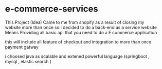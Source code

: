# e-commerce-services 

This Project (Idea) Came to me from shopify as a result of closing my website more than once so i decided to do a back-end as a service website Means Providing all basic api that you need to do a E commerce application 

this will include all feature of checkout and integration to more than once payment gatway 

i choosed java as scalable and extened powerful language (springboot , mysql , elastic search ) 

 
